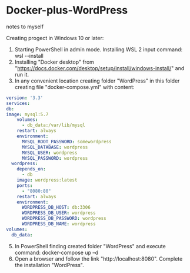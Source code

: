 # Docker-plus-WordPress
notes to myself

Creating progect in Windows 10 or later:

1. Starting PowerShell in admin mode.
  Installing WSL 2
  input command: wsl --install
2. Installing "Docker desktop"
   from "https://docs.docker.com/desktop/setup/install/windows-install/" and run it.
4. In any convenient location creating folder "WordPress"
   in this folder creating file "docker-compose.yml" with content:

```yaml
version: '3.3'
services:
db:
image: mysql:5.7
    volumes:
      - db_data:/var/lib/mysql
    restart: always
    environment:
      MYSQL_ROOT_PASSWORD: somewordpress
      MYSQL_DATABASE: wordpress
      MYSQL_USER: wordpress
      MYSQL_PASSWORD: wordpress
  wordpress:
    depends_on:
      - db
    image: wordpress:latest
    ports:
      - "8080:80"
    restart: always
    environment:
      WORDPRESS_DB_HOST: db:3306
      WORDPRESS_DB_USER: wordpress
      WORDPRESS_DB_PASSWORD: wordpress
      WORDPRESS_DB_NAME: wordpress
volumes:
  db_data:
```

5. In PowerShell finding created folder "WordPress" and execute command:
  docker-compose up –d
6. Open a browser and follow the link "http://localhost:8080".
   Complete the installation "WordPress".

